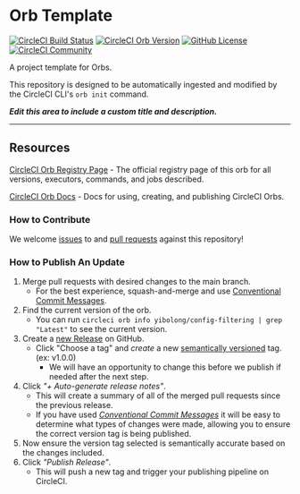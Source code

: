 # Orb Template


[![CircleCI Build Status](https://circleci.com/gh/yibo-long/orbs-config-filtering.svg?style=shield "CircleCI Build Status")](https://circleci.com/gh/yibo-long/orbs-config-filtering) [![CircleCI Orb Version](https://badges.circleci.com/orbs/yibolong/config-filtering.svg)](https://circleci.com/orbs/registry/orb/yibolong/config-filtering) [![GitHub License](https://img.shields.io/badge/license-MIT-lightgrey.svg)](https://raw.githubusercontent.com/yibo-long/orbs-config-filtering/master/LICENSE) [![CircleCI Community](https://img.shields.io/badge/community-CircleCI%20Discuss-343434.svg)](https://discuss.circleci.com/c/ecosystem/orbs)



A project template for Orbs.

This repository is designed to be automatically ingested and modified by the CircleCI CLI's `orb init` command.

_**Edit this area to include a custom title and description.**_

---

## Resources

[CircleCI Orb Registry Page](https://circleci.com/orbs/registry/orb/yibolong/config-filtering) - The official registry page of this orb for all versions, executors, commands, and jobs described.

[CircleCI Orb Docs](https://circleci.com/docs/2.0/orb-intro/#section=configuration) - Docs for using, creating, and publishing CircleCI Orbs.

### How to Contribute

We welcome [issues](https://github.com/yibo-long/orbs-config-filtering/issues) to and [pull requests](https://github.com/yibo-long/orbs-config-filtering/pulls) against this repository!

### How to Publish An Update
1. Merge pull requests with desired changes to the main branch.
    - For the best experience, squash-and-merge and use [Conventional Commit Messages](https://conventionalcommits.org/).
2. Find the current version of the orb.
    - You can run `circleci orb info yibolong/config-filtering | grep "Latest"` to see the current version.
3. Create a [new Release](https://github.com/yibo-long/orbs-config-filtering/releases/new) on GitHub.
    - Click "Choose a tag" and _create_ a new [semantically versioned](http://semver.org/) tag. (ex: v1.0.0)
      - We will have an opportunity to change this before we publish if needed after the next step.
4.  Click _"+ Auto-generate release notes"_.
    - This will create a summary of all of the merged pull requests since the previous release.
    - If you have used _[Conventional Commit Messages](https://conventionalcommits.org/)_ it will be easy to determine what types of changes were made, allowing you to ensure the correct version tag is being published.
5. Now ensure the version tag selected is semantically accurate based on the changes included.
6. Click _"Publish Release"_.
    - This will push a new tag and trigger your publishing pipeline on CircleCI.